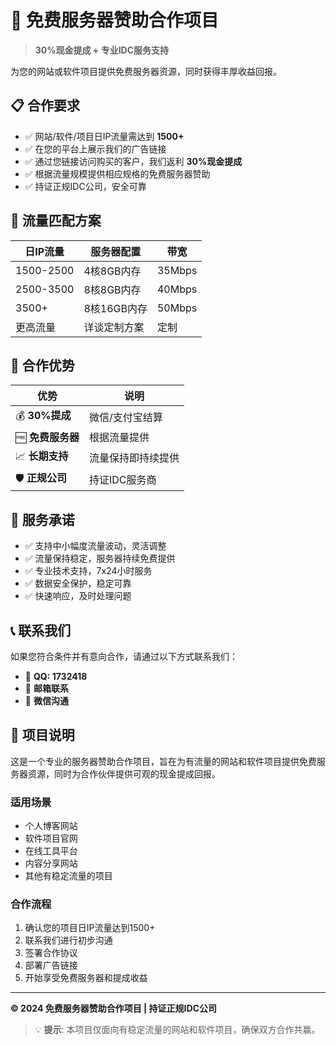 # 🚀 免费服务器赞助合作项目

> **30%现金提成 + 专业IDC服务支持**

为您的网站或软件项目提供免费服务器资源，同时获得丰厚收益回报。

## 📋 合作要求

- ✅ 网站/软件/项目日IP流量需达到 **1500+**
- ✅ 在您的平台上展示我们的广告链接
- ✅ 通过您链接访问购买的客户，我们返利 **30%现金提成**
- ✅ 根据流量规模提供相应规格的免费服务器赞助
- ✅ 持证正规IDC公司，安全可靠

## 🎯 流量匹配方案

| 日IP流量 | 服务器配置 | 带宽 |
|---------|-----------|------|
| 1500-2500 | 4核8GB内存 | 35Mbps |
| 2500-3500 | 8核8GB内存 | 40Mbps |
| 3500+ | 8核16GB内存 | 50Mbps |
| 更高流量 | 详谈定制方案 | 定制 |

## 💎 合作优势

| 优势 | 说明 |
|------|------|
| 💰 **30%提成** | 微信/支付宝结算 |
| 🆓 **免费服务器** | 根据流量提供 |
| 📈 **长期支持** | 流量保持即持续提供 |
| 🛡️ **正规公司** | 持证IDC服务商 |

## 🔧 服务承诺

- ✅ 支持中小幅度流量波动，灵活调整
- ✅ 流量保持稳定，服务器持续免费提供
- ✅ 专业技术支持，7x24小时服务
- ✅ 数据安全保护，稳定可靠
- ✅ 快速响应，及时处理问题

## 📞 联系我们

如果您符合条件并有意向合作，请通过以下方式联系我们：

- 💬 **QQ: 1732418**
- 📧 **邮箱联系**
- 📱 **微信沟通**

## 📄 项目说明

这是一个专业的服务器赞助合作项目，旨在为有流量的网站和软件项目提供免费服务器资源，同时为合作伙伴提供可观的现金提成回报。

### 适用场景

- 个人博客网站
- 软件项目官网
- 在线工具平台
- 内容分享网站
- 其他有稳定流量的项目

### 合作流程

1. 确认您的项目日IP流量达到1500+
2. 联系我们进行初步沟通
3. 签署合作协议
4. 部署广告链接
5. 开始享受免费服务器和提成收益

---

**© 2024 免费服务器赞助合作项目 | 持证正规IDC公司**

> 💡 **提示**: 本项目仅面向有稳定流量的网站和软件项目，确保双方合作共赢。
